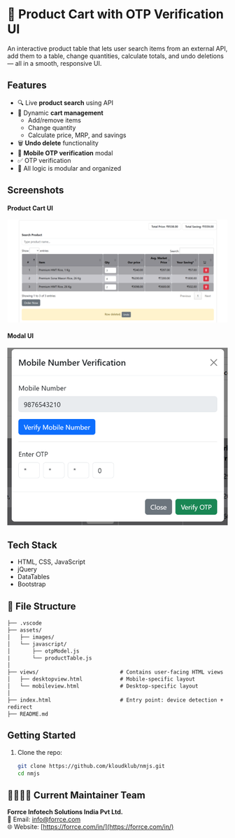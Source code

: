 # 🛒 Product Cart with OTP Verification UI

An interactive product table that lets user search items from an external API, add them to a table, change quantities, calculate totals, and undo deletions — all in a smooth, responsive UI.

## Features

- 🔍 Live **product search** using API
- 🛒 Dynamic **cart management**
  - Add/remove items
  - Change quantity
  - Calculate price, MRP, and savings
- 🗑️ **Undo delete** functionality
- 📱 **Mobile OTP verification** modal
- ✅ OTP verification
- 🔄 All logic is modular and organized

## Screenshots

#### Product Cart UI

![App Screenshot](assets/images/product-table.png)

#### Modal UI

![App Screenshot](assets/images/modal.png)

## Tech Stack

- HTML, CSS, JavaScript
- jQuery
- DataTables
- Bootstrap

## 📂 File Structure

```
├── .vscode
├── assets/
│   ├── images/
│   └── javascript/
│       ├── otpModel.js
|       └── productTable.js
│
├── views/                          # Contains user-facing HTML views
│   ├── desktopview.html            # Mobile-specific layout
│   └── mobileview.html             # Desktop-specific layout
│
├── index.html                      # Entry point: device detection + redirect
├── README.md

```

## Getting Started

1. Clone the repo:
   ```bash
   git clone https://github.com/kloudklub/nmjs.git
   cd nmjs
   ```

## 🙋‍♂️🧑‍💻 Current Maintainer Team

**Forrce Infotech Solutions India Pvt Ltd.**  
📧 Email: [info@forrce.com](mailto:info@forrce.com)  
🌐 Website: [https://forrce.com/in/](https://forrce.com/in/)
